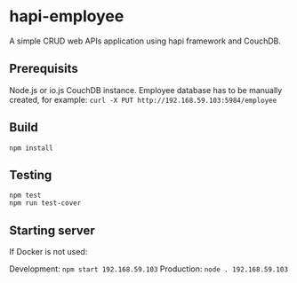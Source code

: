 # hapi-employee

A simple CRUD web APIs application using hapi framework and CouchDB.

## Prerequisits

Node.js or io.js
CouchDB instance.
Employee database has to be manually created, for example: ```curl -X PUT http://192.168.59.103:5984/employee```

## Build

``` npm install ```

## Testing

```
npm test
npm run test-cover
```

## Starting server

If Docker is not used:

Development: ``` npm start 192.168.59.103 ```
Production: ``` node . 192.168.59.103 ```
